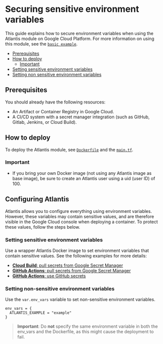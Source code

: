 # Securing sensitive environment variables

This guide explains how to secure environment variables when using the Atlantis module on Google Cloud Platform. For more information on using this module, see the [`basic example`](https://github.com/bschaatsbergen/atlantis-on-gcp-vm/tree/master/examples/basic).

- [Prerequisites](#prerequisites)
- [How to deploy](#how-to-deploy)
  - [Important](#Important)
- [Setting sensitive environment variables](#setting-sensitive-environment-variables)
- [Setting non sensitive environment variables](#setting-non-sensitive-environment-variables)

## Prerequisites

You should already have the following resources:

- An Artifact or Container Registry in Google Cloud.
- A CI/CD system with a secret manager integration (such as GitHub, Gitlab, Jenkins, or Cloud Build).

## How to deploy

To deploy the Atlantis module, see [`Dockerfile`](https://github.com/bschaatsbergen/atlantis-on-gcp-vm/tree/master/examples/secure-env-vars/Dockerfile) and the [`main.tf`](https://github.com/bschaatsbergen/atlantis-on-gcp-vm/tree/master/examples/secure-env-vars/main.tf).

### Important

- If you bring your own Docker image (not using any Atlantis image as base image), be sure to create an Atlantis user using a uid (user ID) of 100.

## Configuring Atlantis

Atlantis allows you to configure everything using environment variables. However, these variables may contain sensitive values, and are therefore visible in the Google Cloud console when deploying a container. To protect these values, follow the steps below.

### Setting sensitive environment variables

Use a wrapper Atlantis Docker image to set environment variables that contain sensitive values. See the following examples for more details:

- [**Cloud Build**: pull secrets from Google Secret Manager](https://github.com/bschaatsbergen/atlantis-on-gcp-vm/tree/master/examples/secure-env-vars/cloudbuild.yaml)
- [**GitHub Actions**: pull secrets from Google Secret Manager](https://github.com/bschaatsbergen/atlantis-on-gcp-vm/tree/master/examples/secure-env-vars/.github/workflows/docker-gcp-secrets.yaml)
- [**GitHub Actions**: use GitHub secrets](https://github.com/bschaatsbergen/atlantis-on-gcp-vm/tree/master/examples/secure-env-vars/.github/workflows/docker-github-secrets.yaml)

### Setting non-sensitive environment variables

Use the `var.env_vars` variable to set non-sensitive environment variables.

```hcl
env_vars = {
  ATLANTIS_EXAMPLE = "example"
}
```

> **Important**: Do **not** specify the same environment variable in both the env_vars and the Dockerfile, as this might cause the deployment to fail.
